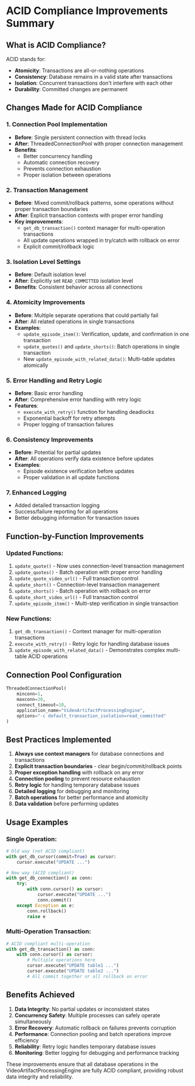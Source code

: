 # ACID Compliance Improvements Summary

## What is ACID Compliance?

ACID stands for:
- **Atomicity**: Transactions are all-or-nothing operations
- **Consistency**: Database remains in a valid state after transactions
- **Isolation**: Concurrent transactions don't interfere with each other
- **Durability**: Committed changes are permanent

## Changes Made for ACID Compliance

### 1. **Connection Pool Implementation**
- **Before**: Single persistent connection with thread locks
- **After**: ThreadedConnectionPool with proper connection management
- **Benefits**: 
  - Better concurrency handling
  - Automatic connection recovery
  - Prevents connection exhaustion
  - Proper isolation between operations

### 2. **Transaction Management**
- **Before**: Mixed commit/rollback patterns, some operations without proper transaction boundaries
- **After**: Explicit transaction contexts with proper error handling
- **Key improvements**:
  - `get_db_transaction()` context manager for multi-operation transactions
  - All update operations wrapped in try/catch with rollback on error
  - Explicit commit/rollback logic

### 3. **Isolation Level Settings**
- **Before**: Default isolation level
- **After**: Explicitly set `READ_COMMITTED` isolation level
- **Benefits**: Consistent behavior across all connections

### 4. **Atomicity Improvements**
- **Before**: Multiple separate operations that could partially fail
- **After**: All related operations in single transactions
- **Examples**:
  - `update_episode_item()`: Verification, update, and confirmation in one transaction
  - `update_quotes()` and `update_shorts()`: Batch operations in single transaction
  - New `update_episode_with_related_data()`: Multi-table updates atomically

### 5. **Error Handling and Retry Logic**
- **Before**: Basic error handling
- **After**: Comprehensive error handling with retry logic
- **Features**:
  - `execute_with_retry()` function for handling deadlocks
  - Exponential backoff for retry attempts
  - Proper logging of transaction failures

### 6. **Consistency Improvements**
- **Before**: Potential for partial updates
- **After**: All operations verify data existence before updates
- **Examples**:
  - Episode existence verification before updates
  - Proper validation in all update functions

### 7. **Enhanced Logging**
- Added detailed transaction logging
- Success/failure reporting for all operations
- Better debugging information for transaction issues

## Function-by-Function Improvements

### Updated Functions:
1. `update_quote()` - Now uses connection-level transaction management
2. `update_quotes()` - Batch operation with proper error handling
3. `update_quote_video_url()` - Full transaction control
4. `update_short()` - Connection-level transaction management
5. `update_shorts()` - Batch operation with rollback on error
6. `update_short_video_url()` - Full transaction control
7. `update_episode_item()` - Multi-step verification in single transaction

### New Functions:
1. `get_db_transaction()` - Context manager for multi-operation transactions
2. `execute_with_retry()` - Retry logic for handling database issues
3. `update_episode_with_related_data()` - Demonstrates complex multi-table ACID operations

## Connection Pool Configuration

```python
ThreadedConnectionPool(
    minconn=1,
    maxconn=20,
    connect_timeout=10,
    application_name="VideoArtifactProcessingEngine",
    options="-c default_transaction_isolation=read_committed"
)
```

## Best Practices Implemented

1. **Always use context managers** for database connections and transactions
2. **Explicit transaction boundaries** - clear begin/commit/rollback points
3. **Proper exception handling** with rollback on any error
4. **Connection pooling** to prevent resource exhaustion
5. **Retry logic** for handling temporary database issues
6. **Detailed logging** for debugging and monitoring
7. **Batch operations** for better performance and atomicity
8. **Data validation** before performing updates

## Usage Examples

### Single Operation:
```python
# Old way (not ACID compliant)
with get_db_cursor(commit=True) as cursor:
    cursor.execute("UPDATE ...")

# New way (ACID compliant)
with get_db_connection() as conn:
    try:
        with conn.cursor() as cursor:
            cursor.execute("UPDATE ...")
            conn.commit()
    except Exception as e:
        conn.rollback()
        raise e
```

### Multi-Operation Transaction:
```python
# ACID compliant multi-operation
with get_db_transaction() as conn:
    with conn.cursor() as cursor:
        # Multiple operations here
        cursor.execute("UPDATE table1 ...")
        cursor.execute("UPDATE table2 ...")
        # All commit together or all rollback on error
```

## Benefits Achieved

1. **Data Integrity**: No partial updates or inconsistent states
2. **Concurrency Safety**: Multiple processes can safely operate simultaneously
3. **Error Recovery**: Automatic rollback on failures prevents corruption
4. **Performance**: Connection pooling and batch operations improve efficiency
5. **Reliability**: Retry logic handles temporary database issues
6. **Monitoring**: Better logging for debugging and performance tracking

These improvements ensure that all database operations in the VideoArtifactProcessingEngine are fully ACID compliant, providing robust data integrity and reliability.

